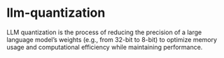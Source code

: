 # llm-quantization
LLM quantization is the process of reducing the precision of a large language model’s weights (e.g., from 32-bit to 8-bit) to optimize memory usage and computational efficiency while maintaining performance.
